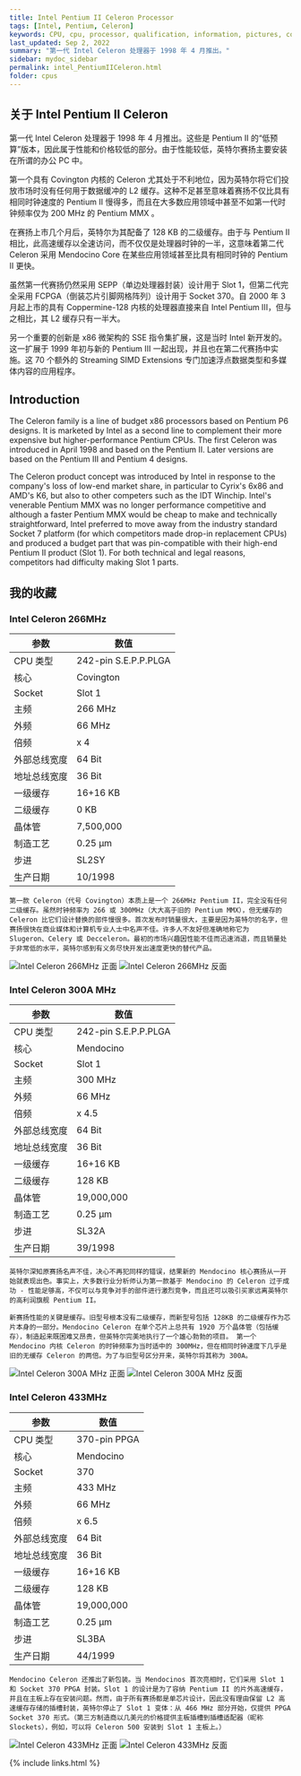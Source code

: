 ```yaml
---
title: Intel Pentium II Celeron Processor
tags: [Intel, Pentium, Celeron]
keywords: CPU, cpu, processor, qualification, information, pictures, core, frequency, chip packaging, packaging, cpu info, x86, collection, amd, cyrix, harris, ibm, idt, iit, intel, motorola, nec, sgs, sgs-thomson, siemens, ST, signetics, mhs, ti, texas instruments, ulsi, umc, weitek, zilog, 808x, 8085, 8088, 8086, 80188, 80186, 80286, 286, 80386, 386, i386, Am386, 386sx, 386dx, 486, i486, 586, 486sx, 486dx, overdrive, 487, pentium, 586, 5x86, 386dlc, 386slc, 486dx2, mmx, ppro, pentium-pro, pro, athlon, duron, z80, dirk oppelt, dirk, oppelt, engineering, sample, samples
last_updated: Sep 2, 2022
summary: "第一代 Intel Celeron 处理器于 1998 年 4 月推出。"
sidebar: mydoc_sidebar
permalink: intel_PentiumIICeleron.html
folder: cpus
---
```


## 关于 Intel Pentium II Celeron

第一代 Intel Celeron 处理器于 1998 年 4 月推出。这些是 Pentium II 的“低预算”版本，因此属于性能和价格较低的部分。由于性能较低，英特尔赛扬主要安装在所谓的办公 PC 中。

第一个具有 Covington 内核的 Celeron 尤其处于不利地位，因为英特尔将它们投放市场时没有任何用于数据缓冲的 L2 缓存。这种不足甚至意味着赛扬不仅比具有相同时钟速度的 Pentium II 慢得多，而且在大多数应用领域中甚至不如第一代时钟频率仅为 200 MHz 的 Pentium MMX 。

在赛扬上市几个月后，英特尔为其配备了 128 KB 的二级缓存。由于与 Pentium II 相比，此高速缓存以全速访问，而不仅仅是处理器时钟的一半，这意味着第二代 Celeron 采用 Mendocino Core 在某些应用领域甚至比具有相同时钟的 Pentium II 更快。

虽然第一代赛扬仍然采用 SEPP（单边处理器封装）设计用于 Slot 1，但第二代完全采用 FCPGA（倒装芯片引脚网格阵列）设计用于 Socket 370。自 2000 年 3 月起上市的具有 Coppermine-128 内核的处理器直接来自 Intel Pentium III，但与之相比，其 L2 缓存只有一半大。

另一个重要的创新是 x86 微架构的 SSE 指令集扩展，这是当时 Intel 新开发的。这一扩展于 1999 年初与新的 Pentium III 一起出现，并且也在第二代赛扬中实施。这 70 个额外的 Streaming SIMD Extensions 专门加速浮点数据类型和多媒体内容的应用程序。

## Introduction

The Celeron family is a line of budget x86 processors based on Pentium P6 designs. It is marketed by Intel as a second line to complement their more expensive but higher-performance Pentium CPUs. The first Celeron was introduced in April 1998 and based on the Pentium II. Later versions are based on the Pentium III and Pentium 4 designs.
 
The Celeron product concept was introduced by Intel in response to the company's loss of low-end market share, in particular to Cyrix's 6x86 and AMD's K6, but also to other competers such as the IDT Winchip. Intel's venerable Pentium MMX was no longer performance competitive and although a faster Pentium MMX would be cheap to make and technically straightforward, Intel preferred to move away from the industry standard Socket 7 platform (for which competitors made drop-in replacement CPUs) and produced a budget part that was pin-compatible with their high-end Pentium II product (Slot 1). For both technical and legal reasons, competitors had difficulty making Slot 1 parts.

## 我的收藏

### Intel Celeron 266MHz

| 参数 | 数值 |
| ------ | ------ |
| CPU 类型 | 242-pin S.E.P.P.PLGA |
| 核心 | Covington |
| Socket | Slot 1 |
| 主频 | 266 MHz |
| 外频 | 66 MHz |
| 倍频 | x 4 |
| 外部总线宽度 | 64 Bit |
| 地址总线宽度 | 36 Bit |
| 一级缓存 | 16+16 KB |
| 二级缓存 | 0 KB |
| 晶体管 | 7,500,000 |
| 制造工艺 | 0.25 µm |
| 步进 | SL2SY |
| 生产日期 | 10/1998 |

```
第一款 Celeron（代号 Covington）本质上是一个 266MHz Pentium II，完全没有任何二级缓存。虽然时钟频率为 266 或 300MHz（大大高于旧的 Pentium MMX），但无缓存的 Celeron 比它们设计替换的部件慢很多。首次发布时销量很大，主要是因为英特尔的名字，但赛扬很快在商业媒体和计算机专业人士中名声不佳。许多人不友好但准确地称它为 Slugeron、Celery 或 Decceleron。最初的市场兴趣因性能不佳而迅速消退，而且销量处于非常低的水平，英特尔感到有义务尽快开发出速度更快的替代产品。
```

![Intel Celeron 266MHz 正面](/images/cpus/Intel/Intel_Celeron_266MHz_1.jpg)
![Intel Celeron 266MHz 反面](/images/cpus/Intel/Intel_Celeron_266MHz_2.jpg)

### Intel Celeron 300A MHz

| 参数 | 数值 |
| ------ | ------ |
| CPU 类型 | 242-pin S.E.P.P.PLGA |
| 核心 | Mendocino |
| Socket | Slot 1 |
| 主频 | 300 MHz |
| 外频 | 66 MHz |
| 倍频 | x 4.5 |
| 外部总线宽度 | 64 Bit |
| 地址总线宽度 | 36 Bit |
| 一级缓存 | 16+16 KB |
| 二级缓存 | 128 KB |
| 晶体管 | 19,000,000 |
| 制造工艺 | 0.25 µm |
| 步进 | SL32A |
| 生产日期 | 39/1998 |

```
英特尔深知原赛扬名声不佳，决心不再犯同样的错误，结果新的 Mendocino 核心赛扬从一开始就表现出色。事实上，大多数行业分析师认为第一款基于 Mendocino 的 Celeron 过于成功 - 性能足够高，不仅可以与竞争对手的部件进行激烈竞争，而且还可以吸引买家远离英特尔的高利润旗舰 Pentium II。

新赛扬性能的关键是缓存。旧型号根本没有二级缓存，而新型号包括 128KB 的二级缓存作为芯片本身的一部分。Mendocino Celeron 在单个芯片上总共有 1920 万个晶体管（包括缓存），制造起来既困难又昂贵，但英特尔完美地执行了一个雄心勃勃的项目。 第一个 Mendocino 内核 Celeron 的时钟频率为当时适中的 300MHz，但在相同时钟速度下几乎是旧的无缓存 Celeron 的两倍。为了与旧型号区分开来，英特尔将其称为 300A。
```

![Intel Celeron 300A MHz 正面](/images/cpus/Intel/Intel_Celeron_300AMHz_1.jpg)
![Intel Celeron 300A MHz 反面](/images/cpus/Intel/Intel_Celeron_300AMHz_2.jpg)

### Intel Celeron 433MHz

| 参数 | 数值 |
| ------ | ------ |
| CPU 类型 | 370-pin PPGA |
| 核心 | Mendocino |
| Socket | 370 |
| 主频 | 433 MHz |
| 外频 | 66 MHz |
| 倍频 | x 6.5 |
| 外部总线宽度 | 64 Bit |
| 地址总线宽度 | 36 Bit |
| 一级缓存 | 16+16 KB |
| 二级缓存 | 128 KB |
| 晶体管 | 19,000,000 |
| 制造工艺 | 0.25 µm |
| 步进 | SL3BA |
| 生产日期 | 44/1999 |

```
Mendocino Celeron 还推出了新包装。当 Mendocinos 首次亮相时，它们采用 Slot 1 和 Socket 370 PPGA 封装。Slot 1 的设计是为了容纳 Pentium II 的片外高速缓存，并且在主板上存在安装问题。然而，由于所有赛扬都是单芯片设计，因此没有理由保留 L2 高速缓存存储的插槽封装，英特尔停止了 Slot 1 变体：从 466 MHz 部分开始，仅提供 PPGA Socket 370 形式。（第三方制造商以几美元的价格提供主板插槽到插槽适配器（昵称 Slockets），例如，可以将 Celeron 500 安装到 Slot 1 主板上。）
```

![Intel Celeron 433MHz 正面](/images/cpus/Intel/Intel_Celeron_433MHz_1.jpg)
![Intel Celeron 433MHz 反面](/images/cpus/Intel/Intel_Celeron_433MHz_2.jpg)

{% include links.html %}
